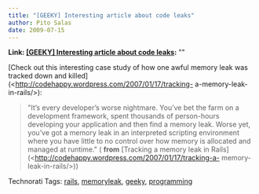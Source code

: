 ```yaml
---
title: "[GEEKY] Interesting article about code leaks"
author: Pito Salas
date: 2009-07-15
---
```


**Link: [[GEEKY] Interesting article about code leaks](None):** ""



[Check out this interesting case study of how one awful memory leak was
tracked down and killed](<http://codehappy.wordpress.com/2007/01/17/tracking-
a-memory-leak-in-rails/>):

> "It’s every developer’s worse nightmare. You’ve bet the farm on a
> development framework, spent thousands of person-hours developing your
> application and then find a memory leak. Worse yet, you’ve got a memory leak
> in an interpreted scripting environment where you have little to no control
> over how memory is allocated and managed at runtime." ( **from** [Tracking a
> memory leak in Rails](<http://codehappy.wordpress.com/2007/01/17/tracking-a-
> memory-leak-in-rails/>))

Technorati Tags: [rails](<http://technorati.com/tag/rails>),
[memoryleak](<http://technorati.com/tag/memoryleak>),
[geeky](<http://technorati.com/tag/geeky>),
[programming](<http://technorati.com/tag/programming>)


